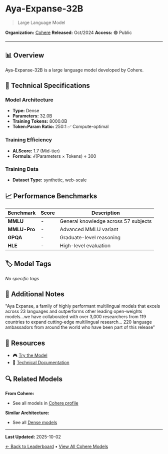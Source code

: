 # Aya-Expanse-32B

> Large Language Model

**Organization:** [Cohere](../../labs/cohere.md)
**Released:** Oct/2024
**Access:** 🟢 Public

---

## 📊 Overview

Aya-Expanse-32B is a large language model developed by Cohere.

## 🔧 Technical Specifications

### Model Architecture
- **Type:** Dense
- **Parameters:** 32.0B
- **Training Tokens:** 8000.0B
- **Token:Param Ratio:** 250:1 ✅ Compute-optimal

### Training Efficiency
- **ALScore:** 1.7 (Mid-tier)
- **Formula:** √(Parameters × Tokens) ÷ 300

### Training Data
- **Dataset Type:** synthetic, web-scale

## 📈 Performance Benchmarks

| Benchmark | Score | Description |
|-----------|-------|-------------|
| **MMLU** | - | General knowledge across 57 subjects |
| **MMLU-Pro** | - | Advanced MMLU variant |
| **GPQA** | - | Graduate-level reasoning |
| **HLE** | - | High-level evaluation |

## 🏷️ Model Tags

_No specific tags_

## 📝 Additional Notes

"Aya Expanse, a family of highly performant multilingual models that excels across 23 languages and outperforms other leading open-weights models...we have collaborated with over 3,000 researchers from 119 countries to expand cutting-edge multilingual research... 220 language ambassadors from around the world who have been part of this release"

## 🔗 Resources

- 🎮 [Try the Model](https://huggingface.co/CohereForAI/aya-expanse-32b)
- 📄 [Technical Documentation](https://cohere.com/blog/aya-expanse-connecting-our-world)

## 🔍 Related Models

**From Cohere:**
- See all models in [Cohere profile](../../labs/cohere.md)

**Similar Architecture:**
- See all [Dense models](../../architectures/dense.md)

---

**Last Updated:** 2025-10-02

[← Back to Leaderboard](../../README.md) • [View All Cohere Models](../../labs/cohere.md)
